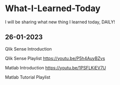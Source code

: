 # What-I-Learned-Today
I will be sharing what new thing I learned today, DAILY!


## 26-01-2023
Qlik Sense Introduction


Qlik Sense Playlist
https://youtu.be/P5h4AuyBZvs

Matlab Introduction
https://youtu.be/1PSFLKiEV7U

Matlab Tutorial Playlist
